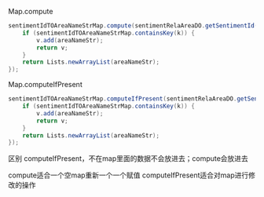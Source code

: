 Map.compute
```java
sentimentIdTOAreaNameStrMap.compute(sentimentRelaAreaDO.getSentimentId(), (k, v) -> {  
    if (sentimentIdTOAreaNameStrMap.containsKey(k)) {  
        v.add(areaNameStr);  
        return v;  
    }  
    return Lists.newArrayList(areaNameStr);  
});
```
Map.computeIfPresent
```java
sentimentIdTOAreaNameStrMap.computeIfPresent(sentimentRelaAreaDO.getSentimentId(), (k, v) -> {  
    if (sentimentIdTOAreaNameStrMap.containsKey(k)) {  
        v.add(areaNameStr);  
        return v;  
    }  
    return Lists.newArrayList(areaNameStr);  
});
```
区别
computeIfPresent，不在map里面的数据不会放进去；compute会放进去

compute适合一个空map重新一个一个赋值
computeIfPresent适合对map进行修改的操作